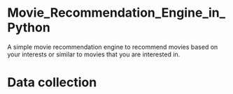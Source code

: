 # Movie_Recommendation_Engine_in_Python
A simple movie recommendation engine to recommend movies based on your interests or similar to movies that you are interested in.

# Data collection
